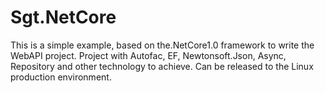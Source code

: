 # Sgt.NetCore
  This is a simple example, based on the.NetCore1.0 framework to write the WebAPI project. Project with Autofac, EF, Newtonsoft.Json, Async, Repository and other technology to achieve. Can be released to the Linux production environment.
